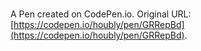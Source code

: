 # 

A Pen created on CodePen.io. Original URL: [https://codepen.io/houbly/pen/GRRepBd](https://codepen.io/houbly/pen/GRRepBd).

